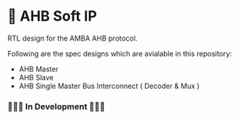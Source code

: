 # 📘 AHB Soft IP

RTL design for the AMBA AHB protocol.

Following are the spec designs which are avialable in this repository:
  - AHB Master
  - AHB Slave
  - AHB Single Master Bus Interconnect ( Decoder & Mux )

### 🚧🚧🚧 In Development 🚧🚧🚧
